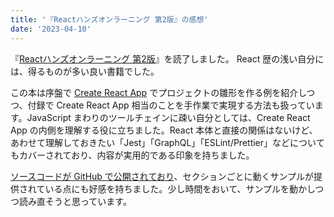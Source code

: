 ```yaml
---
title: '『Reactハンズオンラーニング 第2版』の感想'
date: '2023-04-10'
---
```


『[Reactハンズオンラーニング 第2版](https://www.oreilly.co.jp/books/9784873119380/)』を読了しました。 React 歴の浅い自分には、得るものが多い良い書籍でした。

この本は序盤で [Create React App](https://create-react-app.dev/) でプロジェクトの雛形を作る例を紹介しつつ、付録で Create React App 相当のことを手作業で実現する方法も扱っています。JavaScript まわりのツールチェインに疎い自分としては、Create React App の内側を理解する役に立ちました。React 本体と直接の関係はないけど、あわせて理解しておきたい「Jest」「GraphQL」「ESLint/Prettier」などについてもカバーされており、内容が実用的である印象を持ちました。

[ソースコードが GitHub で公開されており](https://github.com/oreilly-japan/learning-react-2e-ja)、セクションごとに動くサンプルが提供されている点にも好感を持ちました。少し時間をおいて、サンプルを動かしつつ読み直そうと思っています。
